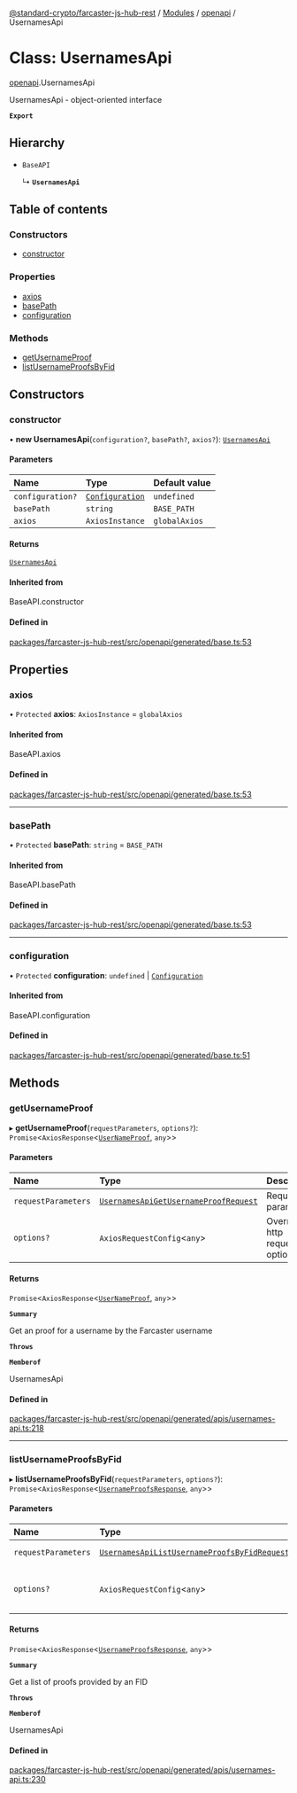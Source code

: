 [@standard-crypto/farcaster-js-hub-rest](../README.md) / [Modules](../modules.md) / [openapi](../modules/openapi.md) / UsernamesApi

# Class: UsernamesApi

[openapi](../modules/openapi.md).UsernamesApi

UsernamesApi - object-oriented interface

**`Export`**

## Hierarchy

- `BaseAPI`

  ↳ **`UsernamesApi`**

## Table of contents

### Constructors

- [constructor](openapi.UsernamesApi.md#constructor)

### Properties

- [axios](openapi.UsernamesApi.md#axios)
- [basePath](openapi.UsernamesApi.md#basepath)
- [configuration](openapi.UsernamesApi.md#configuration)

### Methods

- [getUsernameProof](openapi.UsernamesApi.md#getusernameproof)
- [listUsernameProofsByFid](openapi.UsernamesApi.md#listusernameproofsbyfid)

## Constructors

### constructor

• **new UsernamesApi**(`configuration?`, `basePath?`, `axios?`): [`UsernamesApi`](openapi.UsernamesApi.md)

#### Parameters

| Name | Type | Default value |
| :------ | :------ | :------ |
| `configuration?` | [`Configuration`](openapi.Configuration.md) | `undefined` |
| `basePath` | `string` | `BASE_PATH` |
| `axios` | `AxiosInstance` | `globalAxios` |

#### Returns

[`UsernamesApi`](openapi.UsernamesApi.md)

#### Inherited from

BaseAPI.constructor

#### Defined in

[packages/farcaster-js-hub-rest/src/openapi/generated/base.ts:53](https://github.com/standard-crypto/farcaster-js/blob/main/packages/farcaster-js-hub-rest/src/openapi/generated/base.ts#L53)

## Properties

### axios

• `Protected` **axios**: `AxiosInstance` = `globalAxios`

#### Inherited from

BaseAPI.axios

#### Defined in

[packages/farcaster-js-hub-rest/src/openapi/generated/base.ts:53](https://github.com/standard-crypto/farcaster-js/blob/main/packages/farcaster-js-hub-rest/src/openapi/generated/base.ts#L53)

___

### basePath

• `Protected` **basePath**: `string` = `BASE_PATH`

#### Inherited from

BaseAPI.basePath

#### Defined in

[packages/farcaster-js-hub-rest/src/openapi/generated/base.ts:53](https://github.com/standard-crypto/farcaster-js/blob/main/packages/farcaster-js-hub-rest/src/openapi/generated/base.ts#L53)

___

### configuration

• `Protected` **configuration**: `undefined` \| [`Configuration`](openapi.Configuration.md)

#### Inherited from

BaseAPI.configuration

#### Defined in

[packages/farcaster-js-hub-rest/src/openapi/generated/base.ts:51](https://github.com/standard-crypto/farcaster-js/blob/main/packages/farcaster-js-hub-rest/src/openapi/generated/base.ts#L51)

## Methods

### getUsernameProof

▸ **getUsernameProof**(`requestParameters`, `options?`): `Promise`\<`AxiosResponse`\<[`UserNameProof`](../interfaces/openapi.UserNameProof.md), `any`\>\>

#### Parameters

| Name | Type | Description |
| :------ | :------ | :------ |
| `requestParameters` | [`UsernamesApiGetUsernameProofRequest`](../interfaces/openapi.UsernamesApiGetUsernameProofRequest.md) | Request parameters. |
| `options?` | `AxiosRequestConfig`\<`any`\> | Override http request option. |

#### Returns

`Promise`\<`AxiosResponse`\<[`UserNameProof`](../interfaces/openapi.UserNameProof.md), `any`\>\>

**`Summary`**

Get an proof for a username by the Farcaster username

**`Throws`**

**`Memberof`**

UsernamesApi

#### Defined in

[packages/farcaster-js-hub-rest/src/openapi/generated/apis/usernames-api.ts:218](https://github.com/standard-crypto/farcaster-js/blob/main/packages/farcaster-js-hub-rest/src/openapi/generated/apis/usernames-api.ts#L218)

___

### listUsernameProofsByFid

▸ **listUsernameProofsByFid**(`requestParameters`, `options?`): `Promise`\<`AxiosResponse`\<[`UsernameProofsResponse`](../interfaces/openapi.UsernameProofsResponse.md), `any`\>\>

#### Parameters

| Name | Type | Description |
| :------ | :------ | :------ |
| `requestParameters` | [`UsernamesApiListUsernameProofsByFidRequest`](../interfaces/openapi.UsernamesApiListUsernameProofsByFidRequest.md) | Request parameters. |
| `options?` | `AxiosRequestConfig`\<`any`\> | Override http request option. |

#### Returns

`Promise`\<`AxiosResponse`\<[`UsernameProofsResponse`](../interfaces/openapi.UsernameProofsResponse.md), `any`\>\>

**`Summary`**

Get a list of proofs provided by an FID

**`Throws`**

**`Memberof`**

UsernamesApi

#### Defined in

[packages/farcaster-js-hub-rest/src/openapi/generated/apis/usernames-api.ts:230](https://github.com/standard-crypto/farcaster-js/blob/main/packages/farcaster-js-hub-rest/src/openapi/generated/apis/usernames-api.ts#L230)
